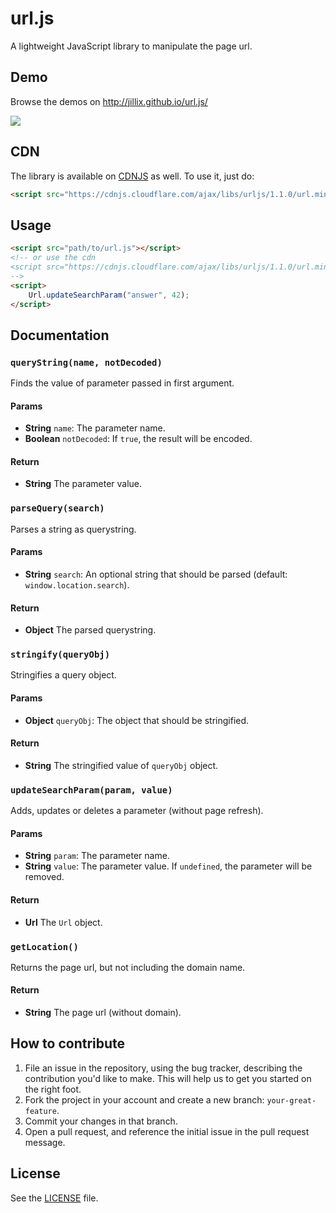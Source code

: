 # url.js
A lightweight JavaScript library to manipulate the page url.

## Demo
Browse the demos on http://jillix.github.io/url.js/

[![](http://i.imgur.com/BYxaxU1.png)](http://jillix.github.io/url.js/)

## CDN
The library is available on [CDNJS](https://cdnjs.com/libraries/urljs) as well. To use it, just do:

```html
<script src="https://cdnjs.cloudflare.com/ajax/libs/urljs/1.1.0/url.min.js"></script>
```

## Usage

```html
<script src="path/to/url.js"></script>
<!-- or use the cdn
<script src="https://cdnjs.cloudflare.com/ajax/libs/urljs/1.1.0/url.min.js"></script>
-->
<script>
    Url.updateSearchParam("answer", 42);
</script>
```

## Documentation

### `queryString(name, notDecoded)`
Finds the value of parameter passed in first argument.

#### Params
- **String** `name`: The parameter name.
- **Boolean** `notDecoded`: If `true`, the result will be encoded.

#### Return
- **String** The parameter value.

### `parseQuery(search)`
Parses a string as querystring.

#### Params
- **String** `search`: An optional string that should be parsed (default: `window.location.search`).

#### Return
- **Object** The parsed querystring.

### `stringify(queryObj)`
Stringifies a query object.

#### Params
- **Object** `queryObj`: The object that should be stringified.

#### Return
- **String** The stringified value of `queryObj` object.

### `updateSearchParam(param, value)`
Adds, updates or deletes a parameter (without page refresh).

#### Params
- **String** `param`: The parameter name.
- **String** `value`: The parameter value. If `undefined`, the parameter will be removed.

#### Return
- **Url** The `Url` object.

### `getLocation()`
Returns the page url, but not including the domain name.

#### Return
- **String** The page url (without domain).

## How to contribute
1. File an issue in the repository, using the bug tracker, describing the
   contribution you'd like to make. This will help us to get you started on the
   right foot.
2. Fork the project in your account and create a new branch:
   `your-great-feature`.
3. Commit your changes in that branch.
4. Open a pull request, and reference the initial issue in the pull request
   message.

## License
See the [LICENSE](./LICENSE) file.
